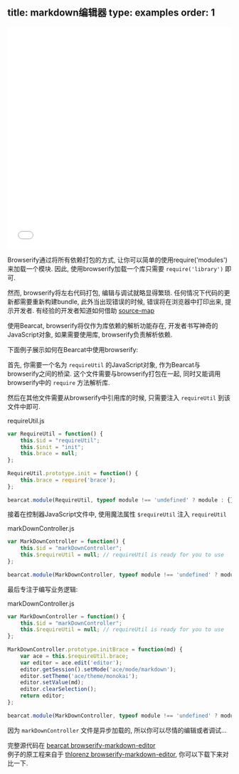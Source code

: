 title: markdown编辑器
type: examples
order: 1
---

<iframe width="100%" height="500" src="bearcat-examples/browserify-markdown-editor/index.html" allowfullscreen="allowfullscreen" frameborder="0"></iframe> 

Browserify通过将所有依赖打包的方式, 让你可以简单的使用require('modules')来加载一个模块. 因此, 使用browserify加载一个库只需要 `require('library')` 即可. 

然而, browserify将左右代码打包, 编辑与调试就略显得繁琐. 任何情况下代码的更新都需要重新构建bundle, 此外当出现错误的时候, 错误将在浏览器中打印出来, 提示开发者. 有经验的开发者知道如何借助 [source-map](http://thlorenz.com/blog/browserify-sourcemaps)

使用Bearcat, browserify将仅作为库依赖的解析功能存在, 开发者书写神奇的JavaScript对象, 如果需要使用库, browserify负责解析依赖.

下面例子展示如何在Bearcat中使用browserify:

首先, 你需要一个名为 `requireUtil` 的JavaScript对象, 作为Bearcat与browserify之间的桥梁. 这个文件需要与browserify打包在一起, 同时又能调用browserify中的 `require` 方法解析库.

然后在其他文件需要从browserify中引用库的时候, 只需要注入 `requireUtil` 到该文件中即可.

requireUtil.js
```js
var RequireUtil = function() {
    this.$id = "requireUtil";
    this.$init = "init";
    this.brace = null;
};
  
RequireUtil.prototype.init = function() {
    this.brace = require('brace');
};
  
bearcat.module(RequireUtil, typeof module !== 'undefined' ? module : {});
```

接着在控制器JavaScript文件中,  使用魔法属性 `$requireUtil` 注入 `requireUtil` 

markDownController.js
```js
var MarkDownController = function() {
    this.$id = "markDownController";
    this.$requireUtil = null; // requireUtil is ready for you to use
};
  
bearcat.module(MarkDownController, typeof module !== 'undefined' ? module : {});
```

最后专注于编写业务逻辑: 

markDownController.js
```js
var MarkDownController = function() {
    this.$id = "markDownController";
    this.$requireUtil = null; // requireUtil is ready for you to use
};
  
MarkDownController.prototype.initBrace = function(md) {
    var ace = this.$requireUtil.brace;
    var editor = ace.edit('editor');
    editor.getSession().setMode('ace/mode/markdown');
    editor.setTheme('ace/theme/monokai');
    editor.setValue(md);
    editor.clearSelection();
    return editor;
};
  
bearcat.module(MarkDownController, typeof module !== 'undefined' ? module : {});
```

因为 `markDownController` 文件是异步加载的, 所以你可以尽情的编辑或者调试...   

完整源代码在 [bearcat browserify-markdown-editor](https://github.com/bearcatjs/bearcat-examples/tree/master/browserify-markdown-editor)  
例子的原工程来自于 [thlorenz browserify-markdown-editor](https://github.com/thlorenz/browserify-markdown-editor), 你可以下载下来对比一下.